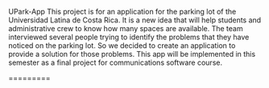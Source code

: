 UPark-App
This project is for an application for the parking lot of the Universidad Latina de Costa Rica. It is a new idea that will help students and administrative crew to know how many spaces are available. The team interviewed several people trying to identify the problems that they have noticed on the parking lot. So we decided to create an application to provide a solution for those problems.
This app will be implemented in this semester as a final project for communications software course.


=========
